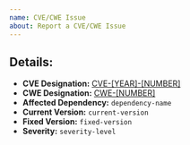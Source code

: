 ```yaml
---
name: CVE/CWE Issue
about: Report a CVE/CWE Issue
---
```


<!--
Thanks for reporting a CVE/CWE!
Please fill in the details below:
-->

## Details:

- **CVE Designation:** [CVE-[YEAR]-[NUMBER]](https://nvd.nist.gov/vuln/detail/CVE-[YEAR]-[NUMBER])
- **CWE Designation:** [CWE-[NUMBER]](https://cwe.mitre.org/data/definitions/[number].html)
- **Affected Dependency:** `dependency-name`
- **Current Version:** `current-version`
- **Fixed Version:** `fixed-version`
- **Severity:** `severity-level`
